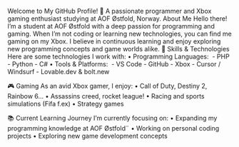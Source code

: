 Welcome to My GitHub Profile! 👋
A passionate programmer and Xbox gaming enthusiast studying at AOF Østfold, Norway.
About Me
Hello there! I’m a student at AOF Østfold with a deep passion for programming and gaming. When I’m not coding or learning new technologies, you can find me gaming on my Xbox. I believe in continuous learning and enjoy exploring new programming concepts and game worlds alike.
🚀 Skills & Technologies
Here are some technologies I work with:
	•	Programming Languages: 
 			- PHP
			- Python
   			- C#
	•	Tools & Platforms: 
 			- VS Code
			- GitHub
   			- Xbox
			- Cursor / Windsurf
   			- Lovable.dev & bolt.new
   			

🎮 Gaming
As an avid Xbox gamer, I enjoy:
	•	Call of Duty, Destiny 2, Rainbow 6...
	•	Assassins creed, rocket league!
	•	Racing and sports simulations (Fifa f.ex)
	•	Strategy games
 
📚 Current Learning Journey
I’m currently focusing on:
	•	Expanding my programming knowledge at AOF Østfold¨
	•	Working on personal coding projects
	•	Exploring new game development concepts
